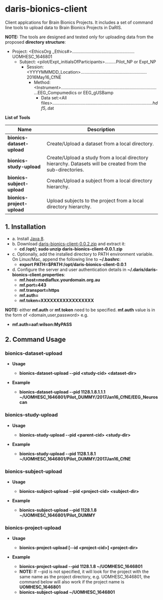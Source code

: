 # daris-bionics-client
Client applcations for Brain Bionics Projects. It includes a set of command line tools to upload data to Brain Bionics Projects in DaRIS. 

**NOTE:** The tools are designed and tested only for uploading data from the proposed **directory structure**:

* Project: &lt;EthicsOrg _Ethics#&gt;……………………………………………UOMHESC_1646801
  * Subject: &lt;pilot/Expt_initialsOfParticipants&gt;………Pilot_NP or Expt_NP
    * Session: &lt;YYYYMMMDD_Location&gt;………………………………………………2016May16_CfNE
      * Method: &lt;Instrument&gt;………………………………………………………………………EEG_Compumedics or EEG_gUSBamp
        * Data set:&lt;All files&gt;………………………………………………………………………*.hdf5,*.dat

**List of Tools**

**Name** | **Description** |
------------ | -------------
**bionics-dataset-upload** | Create/Upload a dataset from a local directory.  
**bionics-study-upload** | Create/Upload a study from a local directory hierarchy. Datasets will be created from the sub-directories. 
**bionics-subject-upload** | Create/Upload a subject from a local directory hierarchy.
**bionics-project-upload** | Upload subjects to the project from a local directory hierarchy.

## 1. Installation

* a. Install [Java 8](http://www.oracle.com/technetwork/java/javase/downloads/index.html).
* b. Download [daris-bionics-client-0.0.2.zip](https://github.com/uom-daris/daris-bionics-client/releases/download/v0.0.2/daris-bionics-client-0.0.2.zip) and extract it:
  * **cd /opt/; sudo unzip daris-bionics-client-0.0.1.zip**
* c. Optionally, add the installed directory to PATH environment variable. On Linux/Mac, append the following line to **~/.bashrc**:
  * **export PATH=$PATH:/opt/daris-bionics-client-0.0.1**
* d. Configure the server and user authentication details in **~/.daris/daris-bionics-client.properties**:
  * **mf.host=mediaflux.yourdomain.org.au**
  * **mf.port=443**
  * **mf.transport=https**
  * **mf.auth=**
  * **mf.token=XXXXXXXXXXXXXXXXX**

**NOTE:** either **mf.auth** or **mf.token** need to be specified. **mf.auth** value is in the form of <domain,user,password> e.g.

  * **mf.auth=aaf:wilson:MyPASS**


## 2. Command Usage

### bionics-dataset-upload

* **Usage**
  * **bionics-dataset-upload --pid &lt;study-cid&gt; &lt;dataset-dir&gt;**

* **Example**
  * **bionics-dataset-upload --pid 1128.1.8.1.1.1 ~/UOMHESC_1646801/Pilot_DUMMY/2017Jan16_CfNE/EEG_Neuroscan**

### bionics-study-upload

* **Usage**
  * **bionics-study-upload --pid &lt;parent-cid&gt; &lt;study-dir&gt;**

* **Example**
  * **bionics-study-upload --pid 1128.1.8.1 ~/UOMHESC_1646801/Pilot_DUMMY/2017Jan16_CfNE**

### bionics-subject-upload

* **Usage**
  * **bionics-subject-upload --pid &lt;project-cid&gt; &lt;subject-dir&gt;**

* **Example**
  * **bionics-subject-upload --pid 1128.1.8 ~/UOMHESC_1646801/Pilot_DUMMY**

### bionics-project-upload

* **Usage**
  * **bionics-project-upload [--id &lt;project-cid&gt;] &lt;project-dir&gt;**

* **Example**
  * **bionics-project-upload --pid 1128.1.8 ~/UOMHESC_1646801**
  * **NOTE:** If --pid is not specified, it will look for the project with the same name as the project directory, e.g. UOMHESC_1646801, the command below will also work if the project name is **UOMHESC_1646801**
  * **bionics-subject-upload ~/UOMHESC_1646801**
  
  

